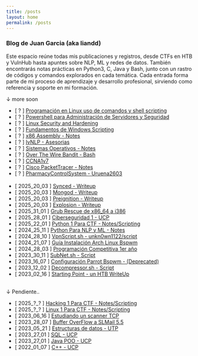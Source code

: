 ```yaml
---
title: /posts
layout: home
permalink: /posts
---
```


### Blog de Juan Garcia (aka liandd)

Este espacio reúne todas mis publicaciones y registros, desde CTFs en HTB y VulnHub hasta apuntes sobre NLP, ML y redes de datos. También encontrarás notas prácticas en Python3, C, Java y Bash, junto con un rastro de códigos y comandos explorados en cada temática.
Cada entrada forma parte de mi proceso de aprendizaje y desarrollo profesional, sirviendo como referencia y soporte en mi formación.

<p class="beb">↓ more soon</p>

- [ ? ] <a  href="">Programación en Linux uso de comandos y shell scripting</a>
- [ ? ] <a  href="">Powershell para Administración de Servidores y Seguridad</a>
- [ ? ] <a  href="">Linux Security and Hardening</a>
- [ ? ] <a  href="">Fundamentos de Windows Scripting</a>
- [ ? ] <a  href="">x86 Assembly - Notes</a>
- [ ? ] <a  href="">IvNLP - Asesorias</a>
- [ ? ] <a  href="">Sistemas Operativos - Notes</a>
- [ ? ] <a  href="">Over The Wire Bandit - Bash</a>
- [ ? ] <a  href="">CCNA1v7</a>
- [ ? ] <a  href="">Cisco PacketTracer - Notes</a>
- [ ? ] <a  href="">PharmacyControlSystem - Uruena2603</a>
<br><br>
- [ 2025_20_03 ] <a  href="\Explosion.html">Synced - Writeup</a>
- [ 2025_20_03 ] <a  href="\Explosion.html">Mongod - Writeup</a>
- [ 2025_20_03 ] <a  href="\Explosion.html">Preignition - Writeup</a>
- [ 2025_20_03 ] <a  href="\Explosion.html">Explosion - Writeup</a>
- [ 2025_31_01 ] <a  href="\grubRescue.html">Grub Rescue de x86_64 a i386</a>
- [ 2025_28_01 ] <a  href="\ciberseguridadUcp.html">Ciberseguridad 1 - UCP</a>
- [ 2025_22_01 ] <a  href="\pythonOfensivo.html">Python 1 Para CTF - Notes/Scripting</a>
- [ 2024_25_11 ] <a  href="\nlp.html">Python Para NLP y ML - Notes</a>
- [ 2024_28_10 ] <a  href="\vpnScript.html">VpnScript.sh - unkn0wn1122/script</a>
- [ 2024_21_07 ] <a  href="\guiaArch.html">Guía Instalación Arch Linux Bspwm</a>
- [ 2024_28_03 ] <a  href="\programacionCompetitiva.html">Programación Competitiva 1er año</a>
- [ 2023_30_11 ] <a  href="\calcularSubnet.html">SubNet.sh - Script</a>
- [ 2023_16_07 ] <a  href="\dotfiles.html">Configuración Parrot Bspwm - (Deprecated)</a>
- [ 2023_12_02 ] <a  href="\decompressor.html">Decompressor.sh - Script</a>
- [ 2023_02_16 ] <a  href="\startingPointHTB.html">Starting Point - un HTB WriteUp</a>
<br><br>
<p class="beb">↓ Pendiente..</p>

- [ 2025_?_? ] <a  href="">Hacking 1 Para CTF - Notes/Scripting</a>
- [ 2025_?_? ] <a  href="">Linux 1 Para CTF - Notes/Scripting</a>
- [ 2023_06_16 ] <a  href="\scannerSh.html">Estudiando un scanner TCP</a>
- [ 2023_28_07 ] <a  href="\bufferOverflow_1er_Practica">Buffer OverFlow a SLMail 5.5</a>
- [ 2023_05_21 ] <a  href="">Estructuras de datos - UTP</a>
- [ 2023_27_01 ] <a  href="">SQL - UCP</a>
- [ 2023_27_01 ] <a  href="">Java POO - UCP</a>
- [ 2022_01_07 ] <a  href="\c_programacionEstructurada.html">C++ - UCP</a> 
